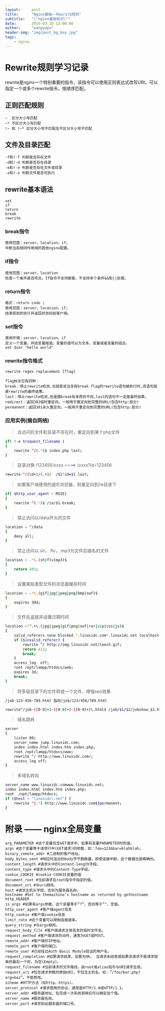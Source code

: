 ```yaml
---
layout:     post
title:      "Nginx基础——Rewrite规则"
subtitle:   "\"nginx基础知识\""
date:       2016-03-10 12:00:00
author:     "wangyapu"
header-img: "img/post_bg_boy.jpg"
tags:
    - nginx
---
```


# Rewrite规则学习记录

rewrite是nginx一个特别重要的指令，该指令可以使用正则表达式改写URI。可以指定一个或多个rewrite指令，按顺序匹配。
    
## 正则匹配规则

    ~  区分大小写匹配
    ~* 不区分大小写匹配
    !~ 和 !~* 区分大小写不匹配及不区分大小写不匹配
    
## 文件及目录匹配

    -f和!-f 判断是否存在文件
    -d和!-d 判断是否存在目录
    -e和!-e 判断是否存在文件或目录
    -x和!-x 判断文件是否可执行
    
## rewrite基本语法

    set
    if
    return
    break
    rewrite

### break指令

    使用范围：server，location，if;
    中断当前相同作用域的其他nginx配置。

### if指令

    使用范围：server，location
    检查一个条件是否符合。If指令不支持嵌套，不支持多个条件&&和||处理。
    
### return指令

    格式：return code ;
    使用范围：server，location，if;
    结束规则的执行并返回状态码给客户端。
    
### set指令

    使用环境：server，location，if
    定义一个变量，并给变量赋值。变量的值可以为文本、变量或者变量的组合。
    set $var "hello world"

### rewrite指令格式

    rewrite regex replacement [flag]

    flag标志位有四种：
    break：停止rewrite检测,也就是说当含有break flag的rewrite语句被执行时,该语句就是rewrite的最终结果。 
    last：停止rewrite检测,但是跟break有本质的不同,last的语句不一定是最终结果。
    redirect：返回302临时重定向，一般用于重定向到完整的URL(包含http:部分) 
    permanent：返回301永久重定向，一般用于重定向到完整的URL(包含http:部分)

### 应用实例(摘自网络)

> 当访问的文件和目录不存在时，重定向到某个php文件

```bash
if( !-e $request_filename )
{
    rewrite ^/(.*)$ index.php last;
}
```
    
> 目录对换 /123456/xxxx  ====>  /xxxx?id=123456

```bash
rewrite ^/(\d+)/(.+)/  /$2?id=$1 last;
```
    
> 如果客户端使用的是IE浏览器，则重定向到/ie目录下

```bash
if( $http_user_agent ~ MSIE)
{
    rewrite ^(.*)$ /ie/$1 break;
}
```    
    
> 禁止访问以/data开头的文件

```bash
location ~ ^/data
{
    deny all;
}
```
    
> 禁止访问以.sh，.flv，.mp3为文件后缀名的文件

```bash
location ~ .*\.(sh|flv|mp3)$
{
    return 403;
}
```

> 设置某些类型文件的浏览器缓存时间

```bash
location ~ .*\.(gif|jpg|jpeg|png|bmp|swf)$
{
    expires 30d;
}
```

> 文件反盗链并设置过期时间

```bash
location ~*^.+\.(jpg|jpeg|gif|png|swf|rar|zip|css|js)$ 
{
    valid_referers none blocked *.linuxidc.com*.linuxidc.net localhost 208.97.167.194;
    if ($invalid_referer) {
        rewrite ^/ http://img.linuxidc.net/leech.gif;
        return 412;
        break;
    }
    access_log  off;
    root /opt/lampp/htdocs/web;
    expires 3d;
    break;
}
```

> 将多级目录下的文件转成一个文件，增强seo效果

```bash
/job-123-456-789.html 指向/job/123/456/789.html

rewrite^/job-([0-9]+)-([0-9]+)-([0-9]+)\.html$ /job/$1/$2/jobshow_$3.html last;
```

> 域名跳转

```bash
server
{
    listen 80;
    server_name jump.linuxidc.com;
    index index.html index.htm index.php;
    root /opt/lampp/htdocs/www;
    rewrite ^/ http://www.linuxidc.com/;
    access_log off;
}
```
    
> 多域名转向

```bash
server_name www.linuxidc.comwww.linuxidc.net;
index index.html index.htm index.php;
root  /opt/lampp/htdocs;
if ($host ~ "linuxidc\.net") {
    rewrite ^(.*) http://www.linuxidc.com$1permanent;
}
```

# 附录 —— nginx全局变量

    arg_PARAMETER #这个变量包含GET请求中，如果有变量PARAMETER时的值。
    args #这个变量等于请求行中(GET请求)的参数，如：foo=123&bar=blahblah;
    binary_remote_addr #二进制的客户地址。
    body_bytes_sent #响应时送出的body字节数数量。即使连接中断，这个数据也是精确的。
    content_length #请求头中的Content-length字段。
    content_type #请求头中的Content-Type字段。
    cookie_COOKIE #cookie COOKIE变量的值
    document_root #当前请求在root指令中指定的值。
    document_uri #与uri相同。
    host #请求主机头字段，否则为服务器名称。
    hostname #Set to themachine’s hostname as returned by gethostname
    http_HEADER
    is_args #如果有args参数，这个变量等于”?”，否则等于”"，空值。
    http_user_agent #客户端agent信息
    http_cookie #客户端cookie信息
    limit_rate #这个变量可以限制连接速率。
    query_string #与args相同。
    request_body_file #客户端请求主体信息的临时文件名。
    request_method #客户端请求的动作，通常为GET或POST。
    remote_addr #客户端的IP地址。
    remote_port #客户端的端口。
    remote_user #已经经过Auth Basic Module验证的用户名。
    request_completion #如果请求结束，设置为OK。 当请求未结束或如果该请求不是请求链串的最后一个时，为空(Empty)。
    request_filename #当前请求的文件路径，由root或alias指令与URI请求生成。
    request_uri #包含请求参数的原始URI，不包含主机名，如：”/foo/bar.php?arg=baz”。不能修改。
    scheme #HTTP方法（如http，https）。
    server_protocol #请求使用的协议，通常是HTTP/1.0或HTTP/1.1。
    server_addr #服务器地址，在完成一次系统调用后可以确定这个值。
    server_name #服务器名称。
    server_port #请求到达服务器的端口号。
    

